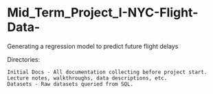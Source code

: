 # Mid_Term_Project_I-NYC-Flight-Data-
Generating a regression model to predict future flight delays

Directories:

    Initial Docs - All documentation collecting before project start. Lecture notes, walkthroughs, data descriptions, etc.
    Datasets - Raw datasets queried from SQL.
